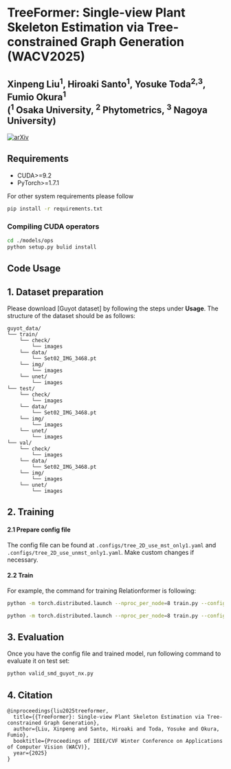 # TreeFormer: Single-view Plant Skeleton Estimation via Tree-constrained Graph Generation (WACV2025)

## Xinpeng Liu<sup>1</sup>, Hiroaki Santo<sup>1</sup>, Yosuke Toda<sup>2,3</sup>, Fumio Okura<sup>1</sup><br> (<sup>1</sup> Osaka University, <sup>2</sup> Phytometrics, <sup>3</sup> Nagoya University)
[![arXiv](https://img.shields.io/badge/arXiv-2411.16132-b31b1b.svg)](https://arxiv.org/abs/2411.16132) 

## Requirements
* CUDA>=9.2
* PyTorch>=1.7.1

For other system requirements please follow

```bash
pip install -r requirements.txt
```

### Compiling CUDA operators
```bash
cd ./models/ops
python setup.py bulid install
```


## Code Usage

## 1. Dataset preparation

Please download [Guyot dataset] by following the steps under **Usage**. The structure of the dataset should be as follows:

```
guyot_data/
└── train/
    └── check/
        └── images
    └── data/
        └── Set02_IMG_3468.pt
    └── img/
        └── images
    └── unet/
        └── images
└── test/
    └── check/
        └── images
    └── data/
        └── Set02_IMG_3468.pt
    └── img/
        └── images
    └── unet/
        └── images
└── val/
    └── check/
        └── images
    └── data/
        └── Set02_IMG_3468.pt
    └── img/
        └── images
    └── unet/
        └── images
```

## 2. Training

#### 2.1 Prepare config file

The config file can be found at `.configs/tree_2D_use_mst_only1.yaml` and `.configs/tree_2D_use_unmst_only1.yaml`. Make custom changes if necessary.

#### 2.2 Train

For example, the command for training Relationformer is following:

```bash
python -m torch.distributed.launch --nproc_per_node=8 train.py --config configs/tree_2D_use_mst_only1.yaml --cuda_visible_device 0 1 2 3 4 5 6 7 
```
```bash
python -m torch.distributed.launch --nproc_per_node=8 train.py --config configs/tree_2D_use_mst_only1.yaml --cuda_visible_device 0 1 2 3 4 5 6 7 --resume trained_weights/check/checkpoint_81_epoch.pkl 
```

## 3. Evaluation

Once you have the config file and trained model, run following command to evaluate it on test set:

```bash
python valid_smd_guyot_nx.py
```

## 4. Citation

```
@inproceedings{liu2025treeformer,
  title={{TreeFormer}: Single-view Plant Skeleton Estimation via Tree-constrained Graph Generation},
  author={Liu, Xinpeng and Santo, Hiroaki and Toda, Yosuke and Okura, Fumio},
  booktitle={Proceedings of IEEE/CVF Winter Conference on Applications of Computer Vision (WACV)},
  year={2025}
}
```
